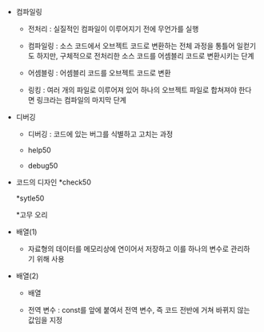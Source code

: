 * 컴파일링
    * 전처리 : 실질적인 컴파일이 이루어지기 전에 무언가를 실행
    
    * 컴파일링 : 소스 코드에서 오브젝트 코드로 변환하는 전체 과정을 통틀어 일컫기도 하지만, 구체적으로 전처리한 소스 코드를 어셈블리 코드로 변환시키는 단계
    
    * 어셈블링 : 어셈블리 코드를 오브젝트 코드로 변환
    
    * 링킹 :  여러 개의 파일로 이루어져 있어 하나의 오브젝트 파일로 합쳐져야 한다면 링크라는 컴파일의 마지막 단계

* 디버깅
    * 디버깅 : 코드에 있는 버그를 식별하고 고치는 과정
    
    * help50
    
    * debug50

* 코드의 디자인
    *check50
    
    *sytle50
    
    *고무 오리

* 배열(1)
    * 자료형의 데이터를 메모리상에 연이어서 저장하고 이를 하나의 변수로 관리하기 위해 사용

* 배열(2)
    * 배열
    
    * 전역 변수 : const를 앞에 붙여서 전역 변수, 즉 코드 전반에 거쳐 바뀌지 않는 값임을 지정